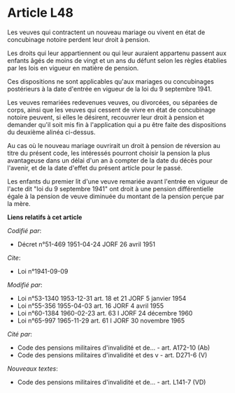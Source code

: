 # Article L48

Les veuves qui contractent un nouveau mariage ou vivent en état de concubinage notoire perdent leur droit à pension.

Les droits qui leur appartiennent ou qui leur auraient appartenu passent aux enfants âgés de moins de vingt et un ans du
défunt selon les règles établies par les lois en vigueur en matière de pension.

Ces dispositions ne sont applicables qu'aux mariages ou concubinages postérieurs à la date d'entrée en vigueur de la loi du 9
septembre 1941.

Les veuves remariées redevenues veuves, ou divorcées, ou séparées de corps, ainsi que les veuves qui cessent de vivre en état
de concubinage notoire peuvent, si elles le désirent, recouvrer leur droit à pension et demander qu'il soit mis fin à
l'application qui a pu être faite des dispositions du deuxième alinéa ci-dessus.

Au cas où le nouveau mariage ouvrirait un droit à pension de réversion au titre du présent code, les intéressés pourront
choisir la pension la plus avantageuse dans un délai d'un an à compter de la date du décès pour l'avenir, et de la date
d'effet du présent article pour le passé.

Les enfants du premier lit d'une veuve remariée avant l'entrée en vigueur de l'acte dit "loi du 9 septembre 1941" ont droit à
une pension différentielle égale à la pension de veuve diminuée du montant de la pension perçue par la mère.

**Liens relatifs à cet article**

_Codifié par_:

  - Décret n°51-469 1951-04-24 JORF 26 avril 1951

_Cite_:

  - Loi n°1941-09-09

_Modifié par_:

  - Loi n°53-1340 1953-12-31 art. 18 et 21 JORF 5 janvier 1954
  - Loi n°55-356 1955-04-03 art. 16 JORF 4 avril 1955
  - Loi n°60-1384 1960-02-23 art. 63 I JORF 24 décembre 1960
  - Loi n°65-997 1965-11-29 art. 61 I JORF 30 novembre 1965

_Cité par_:

  - Code des pensions militaires d'invalidité et de... - art. A172-10 (Ab)
  - Code des pensions militaires d'invalidité et des v - art. D271-6 (V)

_Nouveaux textes_:

  - Code des pensions militaires d'invalidité et de... - art. L141-7 (VD)
